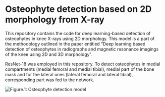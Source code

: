 # Osteophyte detection based on 2D morphology from X-ray

This repository contains the code for deep learning-based detection of osteophytes in knee X-rays using 2D morphology. This model is a part of the methodology outlined in the paper entitled "Deep learning based detection of osteophytes in radiographs and magnetic resonance imagings of the knee using 2D and 3D morphology".

ResNet-18 was employed in this repository. To detect osteophytes in medial compartments (medial femoral and medial tibial), medial part of the bone mask and for the lateral ones (lateral femoral and lateral tibial), corresponding part was fed to the network.

![Figure.1: Osteophyte detection model](figs/2D.jpeg)

